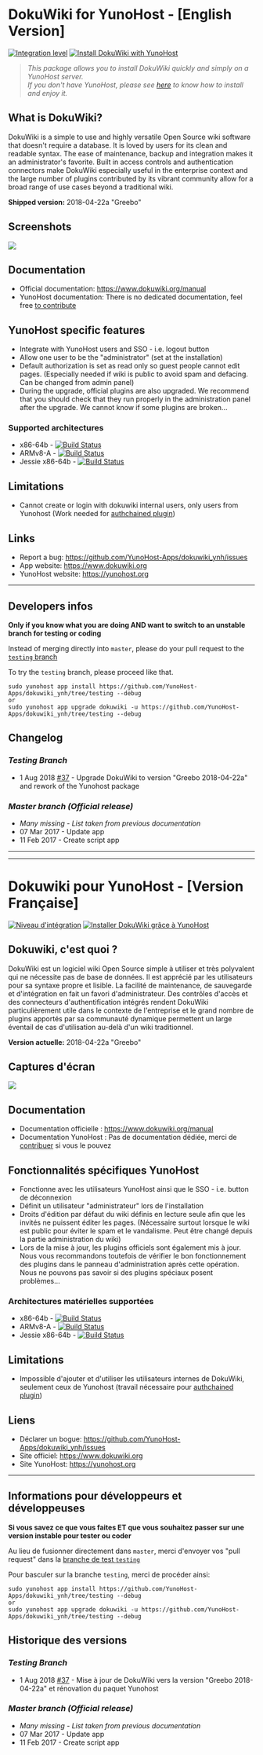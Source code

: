 # DokuWiki for YunoHost - [English Version]

[![Integration level](https://dash.yunohost.org/integration/dokuwiki.svg)](https://ci-apps-dev.yunohost.org/jenkins/job/dokuwiki%20%28Official%29/lastBuild/consoleFull)
[![Install DokuWiki with YunoHost](https://install-app.yunohost.org/install-with-yunohost.png)](https://install-app.yunohost.org/?app=dokuwiki)

> *This package allows you to install DokuWiki quickly and simply on a YunoHost server.  
If you don't have YunoHost, please see [here](https://yunohost.org/#/install) to know how to install and enjoy it.*

## What is DokuWiki?

DokuWiki is a simple to use and highly versatile Open Source wiki software that doesn't require a database. It is loved by users for its clean and readable syntax. The ease of maintenance, backup and integration makes it an administrator's favorite. Built in access controls and authentication connectors make DokuWiki especially useful in the enterprise context and the large number of plugins contributed by its vibrant community allow for a broad range of use cases beyond a traditional wiki.

**Shipped version:** 2018-04-22a "Greebo"

## Screenshots

![](https://www.dokuwiki.org/_media/dokuwikimainwindow.png)

## Documentation

* Official documentation: https://www.dokuwiki.org/manual
* YunoHost documentation: There is no dedicated documentation, feel free [to contribute](https://yunohost.org/#/app_dokuwiki)

## YunoHost specific features

* Integrate with YunoHost users and SSO - i.e. logout button
* Allow one user to be the "administrator" (set at the installation)
* Default authorization is set as read only so guest people cannot edit pages. (Especially needed if wiki is public to avoid spam and defacing. Can be changed from admin panel)
* During the upgrade, official plugins are also upgraded. We recommend that you should check that they run properly in the administration panel after the upgrade. We cannot know if some plugins are broken...

### Supported architectures

* x86-64b - [![Build Status](https://ci-apps.yunohost.org/jenkins/job/dokuwiki%20(Official)/lastBuild/console/badge/icon)](https://ci-apps.yunohost.org/jenkins/job/dokuwiki%20(Official)/lastBuild/console)
* ARMv8-A - [![Build Status](https://ci-apps-arm.yunohost.org/jenkins/job/dokuwiki_ynh%20(Official)%20(%7EARM%7E)/badge/icon)](https://ci-apps-arm.yunohost.org/jenkins/job/dokuwiki_ynh%20(Official)%20(%7EARM%7E))
* Jessie x86-64b - [![Build Status](https://ci-stretch.nohost.me/jenkins/job/dokuwiki_ynh%20(Official)/badge/icon)](https://ci-stretch.nohost.me/jenkins/job/dokuwiki_ynh%20(Official))

## Limitations

* Cannot create or login with dokuwiki internal users, only users from Yunohost (Work needed for [authchained plugin](https://www.dokuwiki.org/plugin:authchained))

## Links

 * Report a bug: https://github.com/YunoHost-Apps/dokuwiki_ynh/issues
 * App website: https://www.dokuwiki.org
 * YunoHost website: https://yunohost.org

---

## Developers infos

**Only if you know what you are doing AND want to switch to an unstable branch for testing or coding**

Instead of merging directly into `master`, please do your pull request to the [`testing` branch](https://github.com/YunoHost-Apps/dokuwiki_ynh/tree/testing)

To try the `testing` branch, please proceed like that.
```
sudo yunohost app install https://github.com/YunoHost-Apps/dokuwiki_ynh/tree/testing --debug
or
sudo yunohost app upgrade dokuwiki -u https://github.com/YunoHost-Apps/dokuwiki_ynh/tree/testing --debug
```

## Changelog
 
### _Testing Branch_

 * 1 Aug 2018 [#37](https://github.com/YunoHost-Apps/dokuwiki_ynh/pull/37) - Upgrade DokuWiki to version "Greebo 2018-04-22a" and rework of the Yunohost package

### _Master branch (Official release)_
* *Many missing - List taken from previous documentation*
* 07 Mar 2017 - Update app
* 11 Feb 2017 - Create script app



------------------
------------------



# Dokuwiki pour YunoHost - [Version Française]

[![Niveau d'intégration](https://dash.yunohost.org/integration/dokuwiki.svg)](https://ci-apps-dev.yunohost.org/jenkins/job/dokuwiki%20%28Official%29/lastBuild/consoleFull)
[![Installer DokuWiki grâce à YunoHost](https://install-app.yunohost.org/install-with-yunohost.png)](https://install-app.yunohost.org/?app=dokuwiki)

## Dokuwiki, c'est quoi ?

DokuWiki est un logiciel wiki Open Source simple à utiliser et très polyvalent qui ne nécessite pas de base de données. Il est apprécié par les utilisateurs pour sa syntaxe propre et lisible. La facilité de maintenance, de sauvegarde et d'intégration en fait un favori d'administrateur. Des contrôles d'accès et des connecteurs d'authentification intégrés rendent DokuWiki particulièrement utile dans le contexte de l'entreprise et le grand nombre de plugins apportés par sa communauté dynamique permettent un large éventail de cas d'utilisation au-delà d'un wiki traditionnel.

**Version actuelle:** 2018-04-22a "Greebo"

## Captures d'écran

![](https://www.dokuwiki.org/_media/dokuwikimainwindow.png)

## Documentation

* Documentation officielle : https://www.dokuwiki.org/manual
* Documentation YunoHost : Pas de documentation dédiée, merci de [contribuer](https://yunohost.org/#/app_dokuwiki_fr) si vous le pouvez

## Fonctionnalités spécifiques YunoHost

* Fonctionne avec les utilisateurs YunoHost ainsi que le SSO - i.e. button de déconnexion
* Définit un utilisateur "administrateur" lors de l'installation
* Droits d'édition par défaut du wiki définis en lecture seule afin que les invités ne puissent éditer les pages. (Nécessaire surtout lorsque le wiki est public pour éviter le spam et le vandalisme. Peut être changé depuis la partie administration du wiki)
* Lors de la mise à jour, les plugins officiels sont également mis à jour. Nous vous recommandons toutefois de vérifier le bon fonctionnement des plugins dans le panneau d'administration après cette opération. Nous ne pouvons pas savoir si des plugins spéciaux posent problèmes...

### Architectures matérielles supportées

* x86-64b - [![Build Status](https://ci-apps.yunohost.org/jenkins/job/dokuwiki%20(Official)/lastBuild/console/badge/icon)](https://ci-apps.yunohost.org/jenkins/job/dokuwiki%20(Official)/lastBuild/console)
* ARMv8-A - [![Build Status](https://ci-apps-arm.yunohost.org/jenkins/job/dokuwiki_ynh%20(Official)%20(%7EARM%7E)/badge/icon)](https://ci-apps-arm.yunohost.org/jenkins/job/dokuwiki_ynh%20(Official)%20(%7EARM%7E))
* Jessie x86-64b - [![Build Status](https://ci-stretch.nohost.me/jenkins/job/dokuwiki_ynh%20(Official)/badge/icon)](https://ci-stretch.nohost.me/jenkins/job/dokuwiki_ynh%20(Official))

## Limitations

* Impossible d'ajouter et d'utiliser les utilisateurs internes de DokuWiki, seulement ceux de Yunohost (travail nécessaire pour [authchained plugin](https://www.dokuwiki.org/plugin:authchained))

## Liens

 * Déclarer un bogue: https://github.com/YunoHost-Apps/dokuwiki_ynh/issues
 * Site officiel: https://www.dokuwiki.org
 * Site YunoHost: https://yunohost.org

---

## Informations pour développeurs et développeuses

**Si vous savez ce que vous faites ET que vous souhaitez passer sur une version instable pour tester ou coder**

Au lieu de fusionner directement dans `master`, merci d'envoyer vos "pull request" dans la [branche de test `testing`](https://github.com/YunoHost-Apps/dokuwiki_ynh/tree/testing)

Pour basculer sur la branche `testing`, merci de procéder ainsi:
```
sudo yunohost app install https://github.com/YunoHost-Apps/dokuwiki_ynh/tree/testing --debug
or
sudo yunohost app upgrade dokuwiki -u https://github.com/YunoHost-Apps/dokuwiki_ynh/tree/testing --debug
```

## Historique des versions
 
### _Testing Branch_

 * 1 Aug 2018 [#37](https://github.com/YunoHost-Apps/dokuwiki_ynh/pull/37) - Mise à jour de DokuWiki vers la version "Greebo 2018-04-22a" et rénovation du paquet Yunohost

### _Master branch (Official release)_
* *Many missing - List taken from previous documentation*
* 07 Mar 2017 - Update app
* 11 Feb 2017 - Create script app
